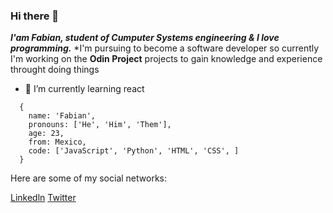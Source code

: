 ### Hi there 👋

***I'am Fabian, student of Cumputer Systems engineering & I love programming.***
*I'm pursuing to become a software developer so currently I'm working on the **Odin Project** projects to gain knowledge and experience throught doing things

- 🌱 I’m currently learning react


```
  {
    name: 'Fabian',
    pronouns: ['He', 'Him', 'Them'], 
    age: 23,
    from: Mexico,
    code: ['JavaScript', 'Python', 'HTML', 'CSS', ]
  }
```

Here are some of my social networks:

[Linkedln](https://www.linkedin.com/in/fabi%C3%A1n-hern%C3%A1ndez-garc%C3%ADa-44067920a/)
[Twitter](https://twitter.com/Fbin29745791)
